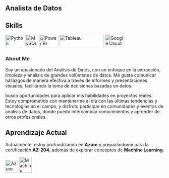 ## Analista de Datos
## Skills
<p align="left">
  <img src="https://cdn.jsdelivr.net/gh/devicons/devicon/icons/python/python-original.svg" alt="Python" width="60" height="40"/>
  <img src="https://cdn.jsdelivr.net/gh/devicons/devicon/icons/mysql/mysql-original.svg" alt="MySQL" width="40" height="40"/>
  <img src="https://github.com/microsoft/PowerBI-Icons/blob/main/SVG/Power-BI.svg" alt="Power BI" width="60" height="40"/>
  <img src="https://upload.wikimedia.org/wikipedia/commons/4/4b/Tableau_Logo.png" alt="Tableau" width="140" height="40"/>
  <img src="https://cdn.jsdelivr.net/gh/devicons/devicon/icons/googlecloud/googlecloud-original.svg" alt="Google Cloud" width="60" height="40"/>
</p>

### About Me
Soy un apasionado del Análisis de Datos, con un enfoque en la extracción, limpieza y análisis de grandes volúmenes de datos. Me gusta comunicar hallazgos de manera efectiva a través de informes y presentaciones visuales, facilitando la toma de decisiones basadas en datos.

busco oportunidades para aplicar mis habilidades en proyectos reales. Estoy comprometido con mantenerme al día con las últimas tendencias y tecnologías en el campo, y disfruto participar en comunidades y eventos de análisis de datos, donde puedo intercambiar conocimientos y aprender de otros profesionales.

## Aprendizaje Actual

Actualmente, estoy profundizando en **Azure** y preparándome para la certificación **AZ-204**, además de explorar conceptos de **Machine Learning**.

<p align="left">
  <img src="https://cdn.jsdelivr.net/gh/devicons/devicon/icons/azure/azure-original.svg" alt="Azure" width="40" height="40"/>
  <img src="https://img.icons8.com/ios/50/000000/machine-learning.png" alt="Machine Learning" width="40" height="50"/>
</p>
